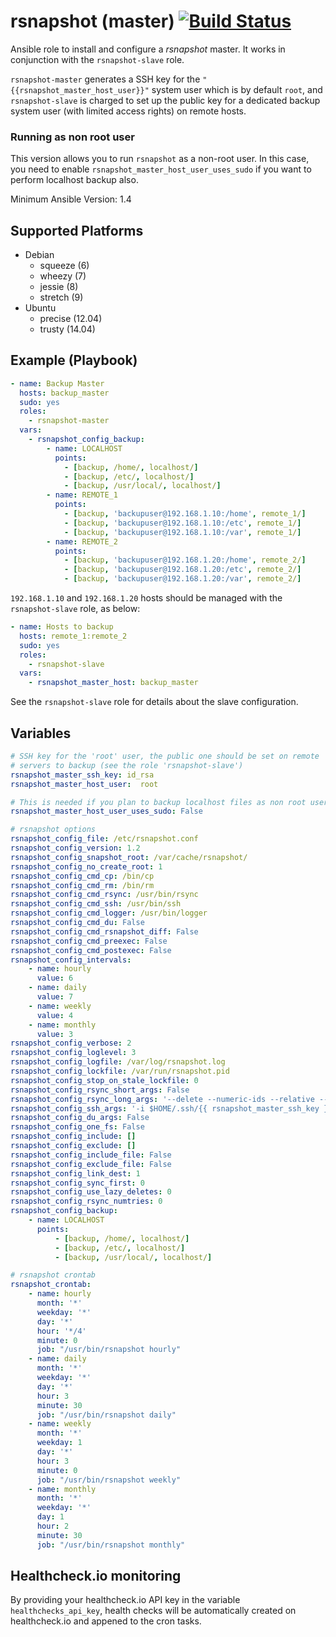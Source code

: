 # rsnapshot (master) [![Build Status](https://travis-ci.org/osiell/ansible-rsnapshot-master.png)](https://travis-ci.org/osiell/ansible-rsnapshot-master)

Ansible role to install and configure a *rsnapshot* master. It works in
conjunction with the `rsnapshot-slave` role.

`rsnapshot-master` generates a SSH key for the `"{{rsnapshot_master_host_user}}"` system user which is by default `root`, and
`rsnapshot-slave` is charged to set up the public key for a dedicated backup system user (with limited access rights) on remote hosts.

### Running as non root user

This version allows you to run `rsnapshot` as a non-root user. In this case, you need to enable `rsnapshot_master_host_user_uses_sudo` if you want
to perform localhost backup also. 

Minimum Ansible Version: 1.4

## Supported Platforms

* Debian
    - squeeze   (6)
    - wheezy    (7)
    - jessie    (8)
    - stretch   (9)
* Ubuntu
    - precise   (12.04)
    - trusty    (14.04)

## Example (Playbook)

```yaml
- name: Backup Master
  hosts: backup_master
  sudo: yes
  roles:
    - rsnapshot-master
  vars:
    - rsnapshot_config_backup:
        - name: LOCALHOST
          points:
            - [backup, /home/, localhost/]
            - [backup, /etc/, localhost/]
            - [backup, /usr/local/, localhost/]
        - name: REMOTE_1
          points:
            - [backup, 'backupuser@192.168.1.10:/home', remote_1/]
            - [backup, 'backupuser@192.168.1.10:/etc', remote_1/]
            - [backup, 'backupuser@192.168.1.10:/var', remote_1/]
        - name: REMOTE_2
          points:
            - [backup, 'backupuser@192.168.1.20:/home', remote_2/]
            - [backup, 'backupuser@192.168.1.20:/etc', remote_2/]
            - [backup, 'backupuser@192.168.1.20:/var', remote_2/]
```

`192.168.1.10` and `192.168.1.20` hosts should be managed with the
`rsnapshot-slave` role, as below:

```yaml
- name: Hosts to backup
  hosts: remote_1:remote_2
  sudo: yes
  roles:
    - rsnapshot-slave
  vars:
    - rsnapshot_master_host: backup_master
```

See the `rsnapshot-slave` role for details about the slave configuration.

## Variables

```yaml
# SSH key for the 'root' user, the public one should be set on remote
# servers to backup (see the role 'rsnapshot-slave')
rsnapshot_master_ssh_key: id_rsa
rsnapshot_master_host_user:  root

# This is needed if you plan to backup localhost files as non root user
rsnapshot_master_host_user_uses_sudo: False

# rsnapshot options
rsnapshot_config_file: /etc/rsnapshot.conf
rsnapshot_config_version: 1.2
rsnapshot_config_snapshot_root: /var/cache/rsnapshot/
rsnapshot_config_no_create_root: 1
rsnapshot_config_cmd_cp: /bin/cp
rsnapshot_config_cmd_rm: /bin/rm
rsnapshot_config_cmd_rsync: /usr/bin/rsync
rsnapshot_config_cmd_ssh: /usr/bin/ssh
rsnapshot_config_cmd_logger: /usr/bin/logger
rsnapshot_config_cmd_du: False
rsnapshot_config_cmd_rsnapshot_diff: False
rsnapshot_config_cmd_preexec: False
rsnapshot_config_cmd_postexec: False
rsnapshot_config_intervals:
    - name: hourly
      value: 6
    - name: daily
      value: 7
    - name: weekly
      value: 4
    - name: monthly
      value: 3
rsnapshot_config_verbose: 2
rsnapshot_config_loglevel: 3
rsnapshot_config_logfile: /var/log/rsnapshot.log
rsnapshot_config_lockfile: /var/run/rsnapshot.pid
rsnapshot_config_stop_on_stale_lockfile: 0
rsnapshot_config_rsync_short_args: False
rsnapshot_config_rsync_long_args: '--delete --numeric-ids --relative --delete-excluded --rsync-path=rsync-wrapper.sh'
rsnapshot_config_ssh_args: '-i $HOME/.ssh/{{ rsnapshot_master_ssh_key }}'
rsnapshot_config_du_args: False
rsnapshot_config_one_fs: False
rsnapshot_config_include: []
rsnapshot_config_exclude: []
rsnapshot_config_include_file: False
rsnapshot_config_exclude_file: False
rsnapshot_config_link_dest: 1
rsnapshot_config_sync_first: 0
rsnapshot_config_use_lazy_deletes: 0
rsnapshot_config_rsync_numtries: 0
rsnapshot_config_backup:
    - name: LOCALHOST
      points:
          - [backup, /home/, localhost/]
          - [backup, /etc/, localhost/]
          - [backup, /usr/local/, localhost/]

# rsnapshot crontab
rsnapshot_crontab:
    - name: hourly
      month: '*'
      weekday: '*'
      day: '*'
      hour: '*/4'
      minute: 0
      job: "/usr/bin/rsnapshot hourly"
    - name: daily
      month: '*'
      weekday: '*'
      day: '*'
      hour: 3
      minute: 30
      job: "/usr/bin/rsnapshot daily"
    - name: weekly
      month: '*'
      weekday: 1
      day: '*'
      hour: 3
      minute: 0
      job: "/usr/bin/rsnapshot weekly"
    - name: monthly
      month: '*'
      weekday: '*'
      day: 1
      hour: 2
      minute: 30
      job: "/usr/bin/rsnapshot monthly"
```

## Healthcheck.io monitoring

By providing your healthcheck.io API key in the variable `healthchecks_api_key`, health checks will be automatically created 
on healthcheck.io and appened to the cron tasks.